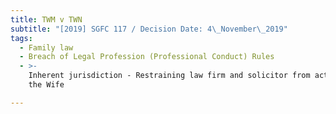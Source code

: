 ```yaml
---
title: TWM v TWN
subtitle: "[2019] SGFC 117 / Decision Date: 4\_November\_2019"
tags:
  - Family law
  - Breach of Legal Profession (Professional Conduct) Rules
  - >-
    Inherent jurisdiction - Restraining law firm and solicitor from acting for
    the Wife

---
```

